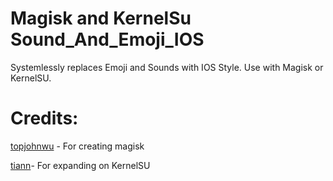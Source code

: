 # Magisk and KernelSu Sound_And_Emoji_IOS

Systemlessly replaces Emoji and Sounds with IOS Style. Use with Magisk or KernelSU.

# Credits:

[topjohnwu](https://github.com/topjohnwu) - For creating magisk

[tiann](https://github.com/tiann)- For expanding on KernelSU
